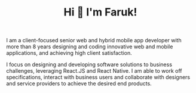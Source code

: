<h1 align="center">Hi 👋  I'm Faruk!</h1>
<br>
<p>I am a client-focused senior web and hybrid mobile app developer with more than 8 years designing and coding innovative web and mobile applications, and achieving high client satisfaction.

I focus on designing and developing software solutions to business challenges, leveraging React.JS and React Native.
I am able to work off specifications, interact with business users and collaborate with designers and service providers to achieve the desired end products.</p>
